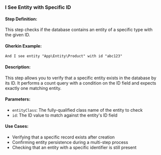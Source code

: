 ### I See Entity with Specific ID

#### Step Definition:

This step checks if the database contains an entity of a specific type with the given ID.

#### Gherkin Example:

```gherkin
And I see entity "App\Entity\Product" with id "abc123"
```

#### Description:

This step allows you to verify that a specific entity exists in the database by its ID. It performs a count query with a condition on the ID field and expects exactly one matching entity.

#### Parameters:

- `entityClass`: The fully-qualified class name of the entity to check
- `id`: The ID value to match against the entity's ID field

#### Use Cases:

- Verifying that a specific record exists after creation
- Confirming entity persistence during a multi-step process
- Checking that an entity with a specific identifier is still present 